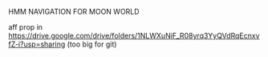 HMM NAVIGATION FOR MOON WORLD

aff prop in https://drive.google.com/drive/folders/1NLWXuNiF_R08yrq3YyQVdRqEcnxvfZ-i?usp=sharing
(too big for git)
